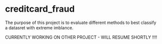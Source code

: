 # creditcard_fraud

The purpose of this project is to evaluate different methods to best classify a datasret with extreme imblance.

CURRENTLY WORKING ON OTHER PROJECT - WILL RESUME SHORTLY !!!!
